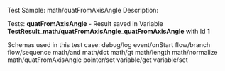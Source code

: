 Test Sample: math/quatFromAxisAngle
Description: 

Tests:
	**quatFromAxisAngle** - Result saved in Variable **TestResult_math/quatFromAxisAngle_quatFromAxisAngle** with Id **1**

Schemas used in this test case:
	debug/log
	event/onStart
	flow/branch
	flow/sequence
	math/and
	math/dot
	math/gt
	math/length
	math/normalize
	math/quatFromAxisAngle
	pointer/set
	variable/get
	variable/set
